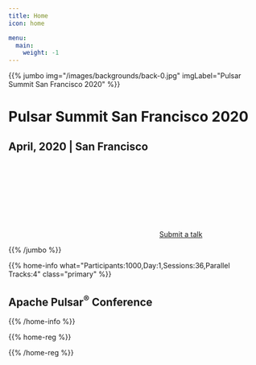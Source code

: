 ```yaml
---
title: Home
icon: home

menu:
  main:
    weight: -1
---
```


{{% jumbo img="/images/backgrounds/back-0.jpg" imgLabel="Pulsar Summit San Francisco 2020" %}}

# Pulsar Summit San Francisco 2020

## April, 2020 | San Francisco

<!-- <a class="btn primary btn-lg" style="margin-top: 1em;" href="https://drive.google.com/file/d/1td_9Cr1b2JZvv0bCpOCJNDsEWgVgEp2Y/view?usp=sharing" target="_blank">Become a sponsor</a> -->

<a class="btn primary btn-lg" href="/call-for-presentations">
    <svg class="icon icon-cfp"><use xlink:href="#cfp"></use></svg>Submit a talk
</a>

{{% /jumbo %}}

{{% home-info what="Participants:1000,Day:1,Sessions:36,Parallel Tracks:4" class="primary" %}}

## Apache Pulsar<sup>®</sup> Conference

{{% /home-info %}}

<!-- ... -->

{{% home-reg %}}

<!-- ### Pulsar Summit San Francisco 2020 Pre-Registration -->

{{% /home-reg %}}
